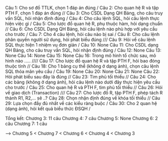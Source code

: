 Câu 1: Cho sơ đồ TTLK, chọn 1 đáp án đúng /
Câu 2: Cho quan hệ R và tập PTH F, chọn 1 đáp án đúng //
Câu 3: Cho CSDL Dạng QH Bảng, cho câu truy vấn SQL, hỏi nhận định đúng /
Câu 4: Cho câu lệnh SQL, hỏi câu lệnh thực hiện việc gì /
Câu 5: Cho lược đồ quan hệ R, phụ thuộc hàm, hỏi dạng chuẩn //
Câu 6: Cho CSDL Dạng QH Bảng, hỏi câu lệnh nào phù hợp với yêu cầu cho trước /
Câu 7: Cho 4 câu lệnh, hỏi câu nào bị sai /
Câu 8: Cho câu lệnh phân quyền người sử dụng, hỏi phát biểu đúng ///
Câu 9: Hỏi về câu lệnh SQL thực hiện 1 nhiệm vụ đơn giản /
Câu 10: None
Câu 11: Cho CSDL dạng QH Bảng, cho câu truy vấn SQL, hỏi nhận định đúng /
Câu 12: None
Câu 13: None
Câu 14: None
Câu 15: None
Câu 16: Trong mô hình tổ chức sau, mô hình nào ..... ////
Câu 17: Cho lược đồ quan hệ R và tập PTH F, hỏi bao đóng thuộc tính //
Câu 18: Cho 1 bảng cụ thể (không ở dạng ảnh), chọn câu lệnh SQL thỏa mãn yêu cầu /
Câu 19: None
Câu 20: None
Câu 21: None
Câu 22: Hỏi phát biểu sau đây là đúng //
Câu 23: Tìm phủ tối thiểu //
Câu 24: Cho các bảng (không ở dạng ảnh), hỏi câu lệnh nào dưới đây thực hiện yêu cầu cho trước /
Câu 25: Cho quan hệ R và PTH F, tìm phủ tối thiểu //
Câu 26: Hỏi về giao dịch (Transaction) ///
Câu 27: Cho lược đồ R, tập PTH F, phép tách R thành R1, R2,... sẽ ..?
Câu 28: Chọn nhận định đúng về khóa tối thiểu //
Câu 29: Lựa chọn đầy đủ nhất về các kiểu ràng buộc /
Câu 30: Cho 2 quan hệ (dạng ảnh), hỏi kết quả biểu thức ĐSQH /

Tổng kết:
Chương 3: 11 câu 
Chương 4: 7 câu
Chương 5: None
Chương 6: 2 câu
Chương 7: 1 câu

--> Chương 5 < Chương 7 < Chương 6 < Chương 4 < Chương 3